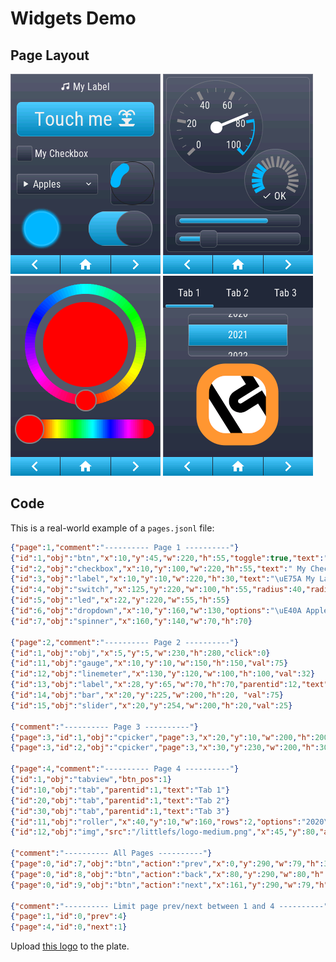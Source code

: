 <h1>Widgets Demo</h1>

<h2>Page Layout</h2>

![screenshot](../../assets/images/screenshots/demo-widgets-1.png)
![screenshot](../../assets/images/screenshots/demo-widgets-2.png)
![screenshot](../../assets/images/screenshots/demo-widgets-3.png)
![screenshot](../../assets/images/screenshots/demo-widgets-4.png)

<h2>Code</h2>

This is a real-world example of a `pages.jsonl` file:

```json
{"page":1,"comment":"---------- Page 1 ----------"}
{"id":1,"obj":"btn","x":10,"y":45,"w":220,"h":55,"toggle":true,"text":"Touch me \uE96B","text_font":32}
{"id":2,"obj":"checkbox","x":10,"y":100,"w":220,"h":55,"text":" My Checkbox"}
{"id":3,"obj":"label","x":10,"y":10,"w":220,"h":30,"text":"\uE75A My Label","align":1,"padh":50}
{"id":4,"obj":"switch","x":125,"y":220,"w":100,"h":55,"radius":40,"radius2":40}
{"id":5,"obj":"led","x":22,"y":220,"w":55,"h":55}
{"id":6,"obj":"dropdown","x":10,"y":160,"w":130,"options":"\uE40A Apples\n\uE40A Oranges\n\uE40A Bananas"}
{"id":7,"obj":"spinner","x":160,"y":140,"w":70,"h":70}

{"page":2,"comment":"---------- Page 2 ----------"}
{"id":1,"obj":"obj","x":5,"y":5,"w":230,"h":280,"click":0}
{"id":11,"obj":"gauge","x":10,"y":10,"w":150,"h":150,"val":75}
{"id":12,"obj":"linemeter","x":130,"y":120,"w":100,"h":100,"val":32}
{"id":13,"obj":"label","x":28,"y":65,"w":70,"h":70,"parentid":12,"text":"\uE12C OK"}
{"id":14,"obj":"bar","x":20,"y":225,"w":200,"h":20, "val":75}
{"id":15,"obj":"slider","x":20,"y":254,"w":200,"h":20,"val":25}

{"comment":"---------- Page 3 ----------"}
{"page":3,"id":1,"obj":"cpicker","page":3,"x":20,"y":10,"w":200,"h":200}
{"page":3,"id":2,"obj":"cpicker","page":3,"x":30,"y":230,"w":200,"h":30,"rect":true}

{"page":4,"comment":"---------- Page 4 ----------"}
{"id":1,"obj":"tabview","btn_pos":1}
{"id":10,"obj":"tab","parentid":1,"text":"Tab 1"}
{"id":20,"obj":"tab","parentid":1,"text":"Tab 2"}
{"id":30,"obj":"tab","parentid":1,"text":"Tab 3"}
{"id":11,"obj":"roller","x":40,"y":10,"w":160,"rows":2,"options":"2020\n2021\n2022\n2023\n2024","parentid":10}
{"id":12,"obj":"img","src":"/littlefs/logo-medium.png","x":45,"y":80,"auto_size":1,"w":150,"parentid":10}

{"comment":"---------- All Pages ----------"}
{"page":0,"id":7,"obj":"btn","action":"prev","x":0,"y":290,"w":79,"h":32,"text":"\uE141","text_color":"#FFFFFF","radius":0,"border_side":0,"text_font":32}
{"page":0,"id":8,"obj":"btn","action":"back","x":80,"y":290,"w":80,"h":32,"text":"\uE2DC","text_color":"#FFFFFF","radius":0,"border_side":0,"text_font":24}
{"page":0,"id":9,"obj":"btn","action":"next","x":161,"y":290,"w":79,"h":32,"text":"\uE142","text_color":"#FFFFFF","radius":0,"border_side":0,"text_font":32}

{"comment":"---------- Limit page prev/next between 1 and 4 ----------"}
{"page":1,"id":0,"prev":4}
{"page":4,"id":0,"next":1}

```

Upload [this logo](https://raw.githubusercontent.com/HASwitchPlate/openHASP-docs/0.6/docs/assets/images/logo-medium.png) to the plate.

